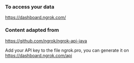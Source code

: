 
### To access your data
https://dashboard.ngrok.com/

### Content adapted from 
https://github.com/ngrok/ngrok-api-java

Add your API key to the file ngrok.pro, you can generate it on https://dashboard.ngrok.com/api
